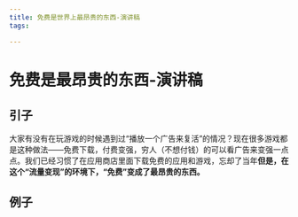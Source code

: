 ```yaml
---
title: 免费是世界上最昂贵的东西-演讲稿
tags:

---
```

# 免费是最昂贵的东西-演讲稿

## 引子
大家有没有在玩游戏的时候遇到过“播放一个广告来复活”的情况？现在很多游戏都是这种做法——免费下载，付费变强，穷人（不想付钱）的可以看广告来变强一点点。我们已经习惯了在应用商店里面下载免费的应用和游戏，忘却了当年**但是，在这个“流量变现”的环境下，“免费”变成了最昂贵的东西。**

## 例子

<!--stackedit_data:
eyJoaXN0b3J5IjpbMjgwNjc2MTI4LC0xNTgzODk3MTcyXX0=
-->